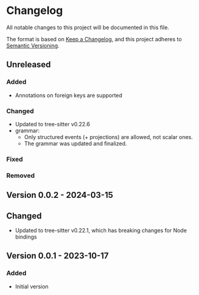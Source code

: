 # Changelog

All notable changes to this project will be documented in this file.

The format is based on [Keep a Changelog](https://keepachangelog.com/en/1.0.0/),
and this project adheres to [Semantic Versioning](https://semver.org/spec/v2.0.0.html).


## Unreleased

### Added

- Annotations on foreign keys are supported

### Changed

- Updated to tree-sitter v0.22.6
- grammar:
  + Only structured events (+ projections) are allowed, not scalar ones.
  + The grammar was updated and finalized.

### Fixed

### Removed

## Version 0.0.2 - 2024-03-15

## Changed

- Updated to tree-sitter v0.22.1, which has breaking changes for Node bindings

## Version 0.0.1 - 2023-10-17

### Added

- Initial version


